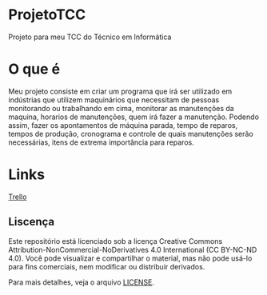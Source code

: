 # ProjetoTCC
Projeto para meu TCC do Técnico em Informática

# O que é
Meu projeto consiste em criar um programa que irá ser utilizado em indústrias que utilizem maquinários que necessitam de pessoas monitorando ou trabalhando em cima, monitorar as manutenções da maquina, horarios de manutenções, quem irá fazer a manutenção. 
Podendo assim, fazer os apontamentos de máquina parada, tempo de reparos, tempos de produção, cronograma e controle de quais manutenções serão necessárias, itens de extrema importância para reparos.

# Links 
[Trello](https://trello.com/b/2zx0wjCj/matheus-augusto-daminelli)

## Liscença

Este repositório está licenciado sob a licença Creative Commons Attribution-NonCommercial-NoDerivatives 4.0 International (CC BY-NC-ND 4.0). Você pode visualizar e compartilhar o material, mas não pode usá-lo para fins comerciais, nem modificar ou distribuir derivados.

Para mais detalhes, veja o arquivo [LICENSE](./LICENSE).
